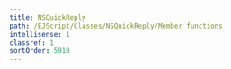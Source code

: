 ```yaml
---
title: NSQuickReply
path: /EJScript/Classes/NSQuickReply/Member functions
intellisense: 1
classref: 1
sortOrder: 5910
---
```





